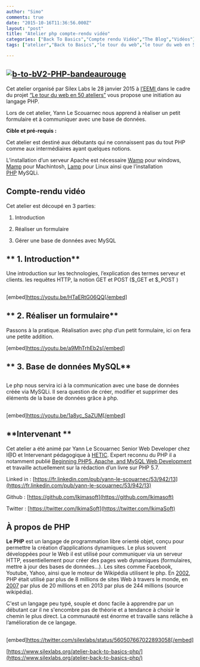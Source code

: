 ```yaml
---
author: "Simo"
comments: true
date: "2015-10-16T11:36:56.000Z"
layout: "post"
title: "Atelier php compte-rendu vidéo"
categories: ["Back To Basics","Compte rendu Vidéo","The Blog","Vidéos"]
tags: ["atelier","Back to Basics","le tour du web","le tour du web en 50 ateliers","php","Yann Le Scouarnec"]

---
```

## [![b-to-bV2-PHP-bandeaurouge](https://www.silexlabs.org/wp-content/uploads/2015/05/b-to-bV2-PHP-bandeaurouge.png)](https://www.silexlabs.org/wp-content/uploads/2015/05/b-to-bV2-PHP-bandeaurouge.png)


Cet atelier organisé par Silex Labs le 28 janvier 2015 à [l’EEMI ](http://www.eemi.com/fr)dans le cadre du projet [“Le tour du web en 50 ateliers”](https://www.silexlabs.org/le-tour-du-web-en-50-ateliers-2/) vous propose une initiation au langage PHP.

Lors de cet atelier, Yann Le Scouarnec nous apprend à réaliser un petit formulaire et à communiquer avec une base de données.

**Cible et pré-requis :**

Cet atelier est destiné aux débutants qui ne connaissent pas du tout PHP comme aux intermédiaires ayant quelques notions.

L’installation d’un serveur Apache est nécessaire [Wamp](http://www.wampserver.com/) pour windows, [Mamp](https://www.mamp.info/en/) pour Machintosh, [Lamp](http://doc.ubuntu-fr.org/lamp) pour Linux ainsi que l’installation [PHP](http://php.net/downloads.php) MySQLi.


## **Compte-rendu vidéo**


Cet atelier est découpé en 3 parties:




  1. Introduction


  2. Réaliser un formulaire


  3. Gérer une base de données avec MySQL




## ** 1. Introduction**


Une introduction sur les technologies, l’explication des termes serveur et clients. les requêtes HTTP, la notion GET et POST ($_GET et $_POST )


##


[embed]https://youtu.be/HTaERtG06QQ[/embed]




## ** 2. Réaliser un formulaire**


Passons à la pratique. Réalisation avec php d’un petit formulaire, ici on fera une petite addition.

[embed]https://youtu.be/a9MhTrhEb2s[/embed]






## ** 3. Base de données MySQL**




##


Le php nous servira ici à la communication avec une base de données créée via MySQLi. Il sera question de créer, modifier et supprimer des éléments de la base de données grâce à php.


##


[embed]https://youtu.be/1a8yc_SaZUM[/embed]




##




## **Intervenant **


Cet atelier a été animé par Yann Le Scouarnec Senior Web Developer chez I@D et Intervenant pédagogique à [HETIC](http://www.hetic.net/). Expert reconnu du PHP il a notamment publié [Beginning PHP5, Apache, and MySQL Web Development](http://www.amazon.com/Beginning-PHP5-Apache-MySQL-Development/dp/0764579665) et travaille actuellement sur la rédaction d’un livre sur PHP 5.7.

Linked in : [https://fr.linkedin.com/pub/yann-le-scouarnec/53/942/13](https://fr.linkedin.com/pub/yann-le-scouarnec/53/942/13)

Github : [https://github.com/Ikimasoft](https://github.com/Ikimasoft)

Twitter : [https://twitter.com/IkimaSoft](https://twitter.com/IkimaSoft)


##




## **À propos de PHP**


**Le PHP** est un langage de programmation libre orienté objet, conçu pour permettre la création d’applications dynamiques. Le plus souvent développées pour le Web il est utilisé pour communiquer via un serveur HTTP, essentiellement pour créer des pages web dynamiques (formulaires, mettre à jour des bases de données…). Les sites comme Facebook, Youtube, Yahoo, ainsi que le moteur de Wikipédia utilisent le php. En [2002](http://fr.wikipedia.org/wiki/2002), PHP était utilisé par plus de 8 millions de sites Web à travers le monde, en [2007](http://fr.wikipedia.org/wiki/2007) par plus de 20 millions et en 2013 par plus de 244 millions (source wikipédia).

C'est un langage peu typé, souple et donc facile à apprendre par un débutant car il ne s'encombre pas de théorie et a tendance à choisir le chemin le plus direct. La communauté est énorme et travaille sans relâche à l’amélioration de ce langage.


##


[embed]https://twitter.com/silexlabs/status/560507667022893058[/embed]

[https://www.silexlabs.org/atelier-back-to-basics-php/](https://www.silexlabs.org/atelier-back-to-basics-php/)


##


